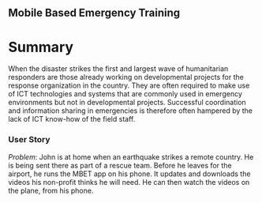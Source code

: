 Mobile Based Emergency Training
-------------------------------

Summary
=======
When the disaster strikes the first and largest wave of humanitarian responders are those already working on developmental projects for the response organization in the country. They are often required to make use of ICT technologies and systems that are commonly used in emergency environments but not in developmental projects. Successful coordination and information sharing in emergencies is therefore often hampered by the lack of ICT know-how of the field staff.

### User Story ###
_Problem_: John is at home when an earthquake strikes a remote country. He is being sent there as part of a rescue team. Before he leaves for the airport, he runs the MBET app on his phone. It updates and downloads the videos his non-profit thinks he will need.  He can then watch the videos on the plane, from his phone.

